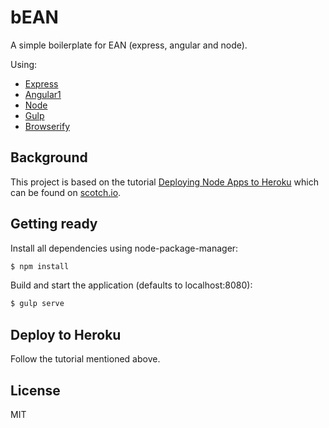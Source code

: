 
# bEAN

A simple boilerplate for EAN (express, angular and node).

Using:
- [Express](http://expressjs.com/)
- [Angular1](https://angularjs.org/)
- [Node](https://nodejs.org/en/)
- [Gulp](http://gulpjs.com/)
- [Browserify](http://browserify.org/)

## Background

This project is based on the tutorial [Deploying Node Apps to Heroku](https://scotch.io/tutorials/how-to-deploy-a-node-js-app-to-heroku) which can be found on [scotch.io](scotch.io).

## Getting ready

Install all dependencies using node-package-manager:

```bash
$ npm install
```

Build and start the application (defaults to localhost:8080):

```bash
$ gulp serve
```

## Deploy to Heroku 

Follow the tutorial mentioned above.

## License

MIT
